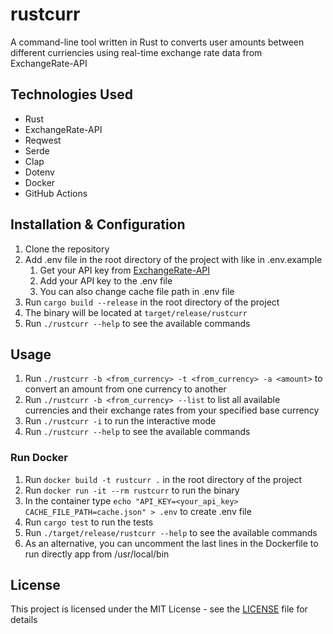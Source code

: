 # rustcurr

A command-line tool written in Rust to converts user amounts between different curriencies using real-time exchange rate data from ExchangeRate-API

## Technologies Used

- Rust
- ExchangeRate-API
- Reqwest
- Serde
- Clap
- Dotenv
- Docker
- GitHub Actions

## Installation & Configuration

1. Clone the repository
2. Add .env file in the root directory of the project with like in .env.example
   1. Get your API key from [ExchangeRate-API](https://www.exchangerate-api.com/)
   2. Add your API key to the .env file
   3. You can also change cache file path in .env file
3. Run `cargo build --release` in the root directory of the project
4. The binary will be located at `target/release/rustcurr`
5. Run `./rustcurr --help` to see the available commands

## Usage

1. Run `./rustcurr -b <from_currency> -t <from_currency> -a <amount>` to convert an amount from one currency to another
2. Run `./rustcurr -b <from_currency> --list` to list all available currencies and their exchange rates from your specified base currency
3. Run `./rustcurr -i` to run the interactive mode
4. Run `./rustcurr --help` to see the available commands

### Run Docker

1. Run `docker build -t rustcurr .` in the root directory of the project
2. Run `docker run -it --rm rustcurr` to run the binary
3. In the container type `echo "API_KEY=<your_api_key>
CACHE_FILE_PATH=cache.json" > .env` to create .env file
4. Run `cargo test` to run the tests
5. Run `./target/release/rustcurr --help` to see the available commands
6. As an alternative, you can uncomment the last lines in the Dockerfile to run directly app from /usr/local/bin

## License

This project is licensed under the MIT License - see the [LICENSE](LICENSE) file for details
